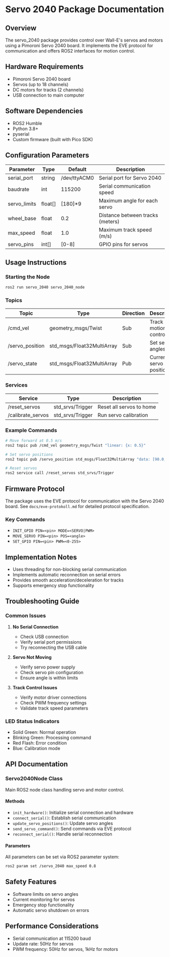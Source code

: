 # Servo 2040 Package Documentation

## Overview
The servo_2040 package provides control over Wall-E's servos and motors using a Pimoroni Servo 2040 board. It implements the EVE protocol for communication and offers ROS2 interfaces for motion control.

## Hardware Requirements
- Pimoroni Servo 2040 board
- Servos (up to 18 channels)
- DC motors for tracks (2 channels)
- USB connection to main computer

## Software Dependencies
- ROS2 Humble
- Python 3.8+
- pyserial
- Custom firmware (built with Pico SDK)

## Configuration Parameters
| Parameter | Type | Default | Description |
|-----------|------|---------|-------------|
| serial_port | string | /dev/ttyACM0 | Serial port for Servo 2040 |
| baudrate | int | 115200 | Serial communication speed |
| servo_limits | float[] | [180]*9 | Maximum angle for each servo |
| wheel_base | float | 0.2 | Distance between tracks (meters) |
| max_speed | float | 1.0 | Maximum track speed (m/s) |
| servo_pins | int[] | [0-8] | GPIO pins for servos |

## Usage Instructions

### Starting the Node
```bash
ros2 run servo_2040 servo_2040_node
```

### Topics
| Topic | Type | Direction | Description |
|-------|------|-----------|-------------|
| /cmd_vel | geometry_msgs/Twist | Sub | Track motion control |
| /servo_position | std_msgs/Float32MultiArray | Sub | Set servo angles |
| /servo_state | std_msgs/Float32MultiArray | Pub | Current servo positions |

### Services
| Service | Type | Description |
|---------|------|-------------|
| /reset_servos | std_srvs/Trigger | Reset all servos to home |
| /calibrate_servos | std_srvs/Trigger | Run servo calibration |

### Example Commands
```bash
# Move forward at 0.5 m/s
ros2 topic pub /cmd_vel geometry_msgs/Twist "linear: {x: 0.5}"

# Set servo positions
ros2 topic pub /servo_position std_msgs/Float32MultiArray "data: [90.0, 45.0, 135.0]"

# Reset servos
ros2 service call /reset_servos std_srvs/Trigger
```

## Firmware Protocol
The package uses the EVE protocol for communication with the Servo 2040 board. See `docs/eve-protokoll.md` for detailed protocol specification.

### Key Commands
- `INIT_GPIO PIN=<pin> MODE=<SERVO|PWM>`
- `MOVE_SERVO PIN=<pin> POS=<angle>`
- `SET_GPIO PIN=<pin> PWM=<0-255>`

## Implementation Notes
- Uses threading for non-blocking serial communication
- Implements automatic reconnection on serial errors
- Provides smooth acceleration/deceleration for tracks
- Supports emergency stop functionality

## Troubleshooting Guide

### Common Issues
1. **No Serial Connection**
   - Check USB connection
   - Verify serial port permissions
   - Try reconnecting the USB cable

2. **Servo Not Moving**
   - Verify servo power supply
   - Check servo pin configuration
   - Ensure angle is within limits

3. **Track Control Issues**
   - Verify motor driver connections
   - Check PWM frequency settings
   - Validate track speed parameters

### LED Status Indicators
- Solid Green: Normal operation
- Blinking Green: Processing command
- Red Flash: Error condition
- Blue: Calibration mode

## API Documentation

### Servo2040Node Class
Main ROS2 node class handling servo and motor control.

#### Methods
- `init_hardware()`: Initialize serial connection and hardware
- `connect_serial()`: Establish serial communication
- `update_servo_positions()`: Update servo angles
- `send_servo_command()`: Send commands via EVE protocol
- `reconnect_serial()`: Handle serial reconnection

#### Parameters
All parameters can be set via ROS2 parameter system:
```bash
ros2 param set /servo_2040 max_speed 0.8
```

## Safety Features
- Software limits on servo angles
- Current monitoring for servos
- Emergency stop functionality
- Automatic servo shutdown on errors

## Performance Considerations
- Serial communication at 115200 baud
- Update rate: 50Hz for servos
- PWM frequency: 50Hz for servos, 1kHz for motors
